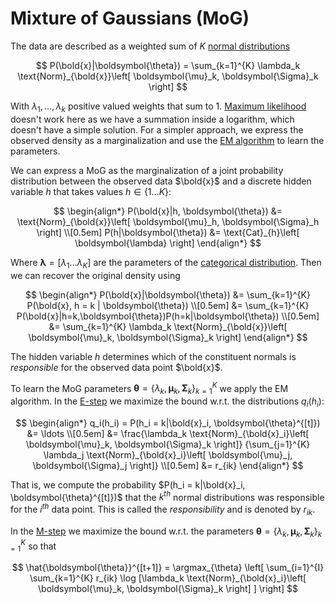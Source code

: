 # Mixture of Gaussians (MoG)

The data are described as a weighted sum of $K$ [normal
distributions](202210101307.md)

$$
P(\bold{x}|\boldsymbol{\theta}) = \sum_{k=1}^{K} \lambda_k
\text{Norm}_{\bold{x}}\left[ \boldsymbol{\mu}_k, \boldsymbol{\Sigma}_k \right]
$$

With $\lambda_1, \ldots, \lambda_k$ positive valued weights that sum to 1.
[Maximum likelihood](202210101331.md) doesn't work here as we have a summation
inside a logarithm, which doesn't have a simple solution. For a simpler
approach, we express the observed density as a marginalization and use the [EM
algorithm](202210250932.md) to learn the parameters.

We can express a MoG as the marginalization of a joint probability distribution
between the observed data $\bold{x}$ and a discrete hidden variable $h$ that
takes values $h \in \left\{ 1 \ldots K \right\}$:

$$
\begin{align*}
P(\bold{x}|h, \boldsymbol{\theta}) &= \text{Norm}_{\bold{x}}\left[ \boldsymbol{\mu}_h, \boldsymbol{\Sigma}_h \right] \\[0.5em]
P(h|\boldsymbol{\theta}) &= \text{Cat}_{h}\left[ \boldsymbol{\lambda} \right]
\end{align*}
$$

Where $\boldsymbol{\lambda} = [\lambda_1 \ldots \lambda_K]$ are the parameters
of the [categorical distribution](202210091049.md). Then we can recover the
original density using

$$
\begin{align*}
P(\bold{x}|\boldsymbol{\theta}) &= \sum_{k=1}^{K} P(\bold{x}, h = k | \boldsymbol{\theta}) \\[0.5em]
&= \sum_{k=1}^{K} P(\bold{x}|h=k,\boldsymbol{\theta})P(h=k|\boldsymbol{\theta}) \\[0.5em]
&= \sum_{k=1}^{K} \lambda_k \text{Norm}_{\bold{x}}\left[ \boldsymbol{\mu}_k, \boldsymbol{\Sigma}_k \right]
\end{align*}
$$

The hidden variable $h$ determines which of the constituent normals is
*responsible* for the observed data point $\bold{x}$.

To learn the MoG parameters $\boldsymbol{\theta}
= \left\{ \lambda_k, \boldsymbol{\mu}_k, \boldsymbol{\Sigma}_k \right\}_{k=1}^K$
we apply the EM algorithm. In the [E-step](202210250945.md) we maximize the bound
w.r.t. the distributions $q_i(h_i)$:

$$
\begin{align*}
q_i(h_i) = P(h_i = k|\bold{x}_i, \boldsymbol{\theta}^{[t]}) &= \ldots \\[0.5em]
&= \frac{\lambda_k \text{Norm}_{\bold{x}_i}\left[ \boldsymbol{\mu}_k, \boldsymbol{\Sigma}_k \right]}
{\sum_{j=1}^{K} \lambda_j \text{Norm}_{\bold{x}_i}\left[ \boldsymbol{\mu}_j, \boldsymbol{\Sigma}_j \right]} \\[0.5em]
&= r_{ik}
\end{align*}
$$

That is, we compute the probability $P(h_i = k|\bold{x}_i,
\boldsymbol{\theta}^{[t]})$ that the $k^{th}$ normal distributions was
responsible for the  $i^{th}$ data point. This is called the *responsibility*
and is denoted by $r_{ik}$.

In the [M-step](202210250946.md) we maximize the bound w.r.t. the parameters
$\boldsymbol{\theta}
= \left\{ \lambda_k, \boldsymbol{\mu}_k, \boldsymbol{\Sigma}_k \right\}_{k=1}^K$
so that

$$
\hat{\boldsymbol{\theta}}^{[t+1]} = 
\argmax_{\theta} \left[ 
\sum_{i=1}^{I} \sum_{k=1}^{K} r_{ik} \log [\lambda_k 
\text{Norm}_{\bold{x}_i}\left[ \boldsymbol{\mu}_k, \boldsymbol{\Sigma}_k \right]
]
\right]
$$

